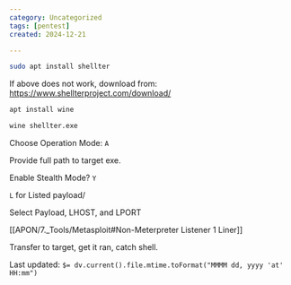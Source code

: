 ```yaml
---
category: Uncategorized
tags: [pentest]
created: 2024-12-21

---
```

```bash - kali
sudo apt install shellter
```

If above does not work, download from: https://www.shellterproject.com/download/

```bash - kali
apt install wine
```

```bash - kali
wine shellter.exe
```

Choose Operation Mode: `A`

Provide full path to target exe.

Enable Stealth Mode?  `Y`

`L` for Listed payload/

Select Payload, LHOST, and LPORT

[[APON/7._Tools/Metasploit#Non-Meterpreter Listener 1 Liner]]

Transfer to target, get it ran, catch shell.


Last updated: `$= dv.current().file.mtime.toFormat("MMMM dd, yyyy 'at' HH:mm")`
